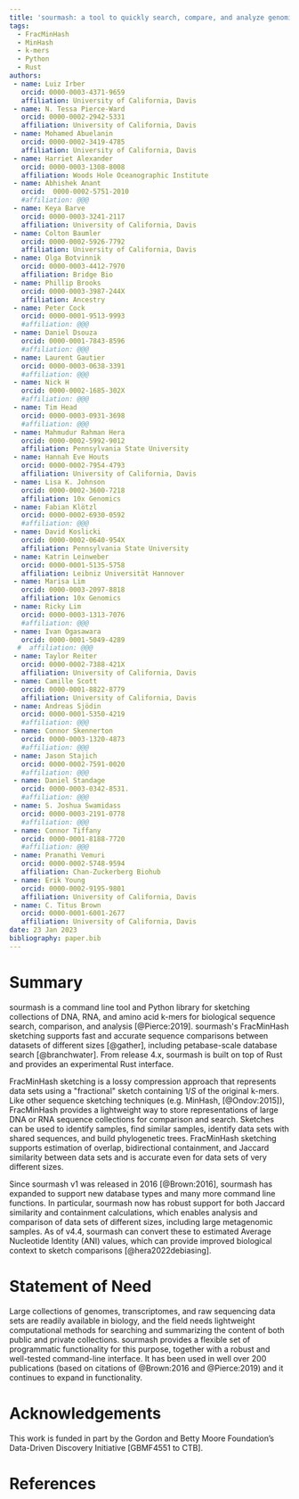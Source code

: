 ```yaml
---
title: 'sourmash: a tool to quickly search, compare, and analyze genomic and metagenomic data sets'
tags:
  - FracMinHash
  - MinHash
  - k-mers
  - Python
  - Rust
authors:
 - name: Luiz Irber
   orcid: 0000-0003-4371-9659
   affiliation: University of California, Davis
 - name: N. Tessa Pierce-Ward
   orcid: 0000-0002-2942-5331
   affiliation: University of California, Davis
 - name: Mohamed Abuelanin
   orcid: 0000-0002-3419-4785
   affiliation: University of California, Davis
 - name: Harriet Alexander
   orcid: 0000-0003-1308-8008
   affiliation: Woods Hole Oceanographic Institute
 - name: Abhishek Anant
   orcid:  0000-0002-5751-2010
   #affiliation: @@@
 - name: Keya Barve
   orcid: 0000-0003-3241-2117
   affiliation: University of California, Davis
 - name: Colton Baumler
   orcid: 0000-0002-5926-7792
   affiliation: University of California, Davis
 - name: Olga Botvinnik
   orcid: 0000-0003-4412-7970
   affiliation: Bridge Bio
 - name: Phillip Brooks
   orcid: 0000-0003-3987-244X
   affiliation: Ancestry
 - name: Peter Cock
   orcid: 0000-0001-9513-9993
   #affiliation: @@@
 - name: Daniel Dsouza
   orcid: 0000-0001-7843-8596
   #affiliation: @@@
 - name: Laurent Gautier
   orcid: 0000-0003-0638-3391
   #affiliation: @@@
 - name: Nick H
   orcid: 0000-0002-1685-302X
   #affiliation: @@@
 - name: Tim Head
   orcid: 0000-0003-0931-3698
   #affiliation: @@@
 - name: Mahmudur Rahman Hera
   orcid: 0000-0002-5992-9012
   affiliation: Pennsylvania State University
 - name: Hannah Eve Houts
   orcid: 0000-0002-7954-4793
   affiliation: University of California, Davis
 - name: Lisa K. Johnson
   orcid: 0000-0002-3600-7218
   affiliation: 10x Genomics
 - name: Fabian Klötzl
   orcid: 0000-0002-6930-0592
   #affiliation: @@@
 - name: David Koslicki
   orcid: 0000-0002-0640-954X
   affiliation: Pennsylvania State University
 - name: Katrin Leinweber
   orcid: 0000-0001-5135-5758
   affiliation: Leibniz Universität Hannover
 - name: Marisa Lim
   orcid: 0000-0003-2097-8818
   affiliation: 10x Genomics
 - name: Ricky Lim
   orcid: 0000-0003-1313-7076
   #affiliation: @@@
 - name: Ivan Ogasawara
   orcid: 0000-0001-5049-4289
  #  affiliation: @@@
 - name: Taylor Reiter
   orcid: 0000-0002-7388-421X
   affiliation: University of California, Davis
 - name: Camille Scott
   orcid: 0000-0001-8822-8779
   affiliation: University of California, Davis
 - name: Andreas Sjödin
   orcid: 0000-0001-5350-4219
   #affiliation: @@@
 - name: Connor Skennerton
   orcid: 0000-0003-1320-4873
   #affiliation: @@@
 - name: Jason Stajich
   orcid: 0000-0002-7591-0020
   #affiliation: @@@
 - name: Daniel Standage
   orcid: 0000-0003-0342-8531.
   #affiliation: @@@
 - name: S. Joshua Swamidass
   orcid: 0000-0003-2191-0778
   #affiliation: @@@
 - name: Connor Tiffany
   orcid: 0000-0001-8188-7720
   #affiliation: @@@
 - name: Pranathi Vemuri
   orcid: 0000-0002-5748-9594
   affiliation: Chan-Zuckerberg Biohub 
 - name: Erik Young
   orcid: 0000-0002-9195-9801
   affiliation: University of California, Davis
 - name: C. Titus Brown
   orcid: 0000-0001-6001-2677
   affiliation: University of California, Davis
date: 23 Jan 2023
bibliography: paper.bib
---
```


# Summary

sourmash is a command line tool and Python library for sketching
collections of DNA, RNA, and amino acid k-mers for biological sequence
search, comparison, and analysis [@Pierce:2019]. sourmash's FracMinHash sketching supports fast and accurate sequence comparisons between datasets of different sizes [@gather], including petabase-scale database search [@branchwater]. From release 4.x, sourmash is built on top of Rust and provides an experimental Rust interface.

FracMinHash sketching is a lossy compression approach that represents
data sets using a "fractional" sketch containing $1/S$ of the original 
k-mers. Like other sequence sketching techniques (e.g. MinHash, [@Ondov:2015]), FracMinHash provides a lightweight way to store representations of large DNA or RNA sequence collections for comparison and search. Sketches can be used to identify samples, find similar samples, identify data sets with shared sequences, and build phylogenetic trees. FracMinHash sketching supports estimation of overlap, bidirectional containment, and Jaccard similarity between data sets and is accurate even for data sets of very different sizes.

Since sourmash v1 was released in 2016 [@Brown:2016], sourmash has expanded
to support new database types and many more command line functions.
In particular, sourmash now has robust support for both Jaccard similarity
and containment calculations, which enables analysis and comparison of data sets
of different sizes, including large metagenomic samples. As of v4.4,
sourmash can convert these to estimated Average Nucleotide Identity (ANI)
values, which can provide improved biological context to sketch comparisons [@hera2022debiasing].

# Statement of Need

Large collections of genomes, transcriptomes, and raw sequencing data
sets are readily available in biology, and the field needs lightweight
computational methods for searching and summarizing the content of
both public and private collections. sourmash provides a flexible set
of programmatic functionality for this purpose, together with a robust
and well-tested command-line interface. It has been used in well over 200
publications (based on citations of @Brown:2016 and @Pierce:2019) and it continues
to expand in functionality.

# Acknowledgements

This work is funded in part by the Gordon and Betty Moore Foundation’s
Data-Driven Discovery Initiative [GBMF4551 to CTB].

# References
